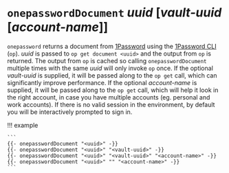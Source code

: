 # `onepasswordDocument` *uuid* [*vault-uuid* [*account-name*]]

`onepassword` returns a document from [1Password](https://1password.com/) using
the [1Password
CLI](https://support.1password.com/command-line-getting-started/) (`op`).
*uuid* is passed to `op get document <uuid>` and the output from `op` is
returned. The output from `op` is cached so calling `onepasswordDocument`
multiple times with the same *uuid* will only invoke `op` once.  If the
optional *vault-uuid* is supplied, it will be passed along to the `op get`
call, which can significantly improve performance. If the optional
*account-name* is supplied, it will be passed along to the `op get` call, which
will help it look in the right account, in case you have multiple accounts (eg.
personal and work accounts). If there is no valid session in the environment,
by default you will be interactively prompted to sign in.

!!! example

    ```
    {{- onepasswordDocument "<uuid>" -}}
    {{- onepasswordDocument "<uuid>" "<vault-uuid>" -}}
    {{- onepasswordDocument "<uuid>" "<vault-uuid>" "<account-name>" -}}
    {{- onepasswordDocument "<uuid>" "" "<account-name>" -}}
    ```
